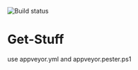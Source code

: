 ![Build status](https://ci.appveyor.com/api/projects/status/70eflv28js7yh6jb?svg=true&branch=AppVeyorRoundTwo)
# Get-Stuff
use appveyor.yml and appveyor.pester.ps1